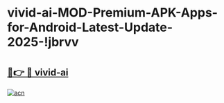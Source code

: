 # vivid-ai-MOD-Premium-APK-Apps-for-Android-Latest-Update-2025-!jbrvv

# <h2><a href="https://mdsij7.esa.edu.pl?title=vivid-ai&ref=jbrvv">🔗👉 🔴 vivid-ai</a></h2>

[![acn](https://github.com/user-attachments/assets/0f9c940e-d8b0-45ae-aac7-cd30a18b3e1c)](https://mdsij7.esa.edu.pl?title=vivid-ai&ref=jbrvv)

